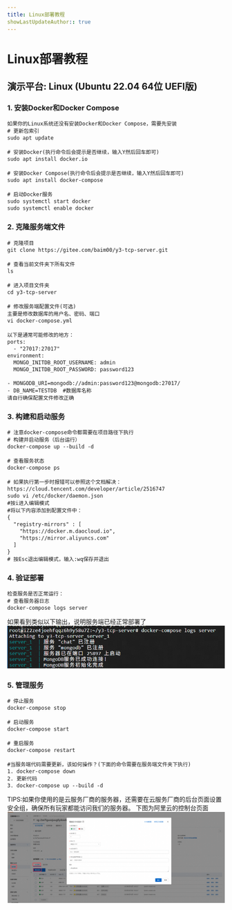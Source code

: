 ```yaml
---
title: Linux部署教程
showLastUpdateAuthor:: true
---
```

# Linux部署教程
## 演示平台: Linux (Ubuntu 22.04 64位 UEFI版)
### 1. 安装Docker和Docker Compose
```
如果你的Linux系统还没有安装Docker和Docker Compose，需要先安装
# 更新包索引
sudo apt update

# 安装Docker(执行命令后会提示是否继续，输入Y然后回车即可)
sudo apt install docker.io

# 安装Docker Compose(执行命令后会提示是否继续，输入Y然后回车即可)
sudo apt install docker-compose

# 启动Docker服务
sudo systemctl start docker
sudo systemctl enable docker
```


### 2. **克隆服务端文件**
```
# 克隆项目
git clone https://gitee.com/baim00/y3-tcp-server.git

# 查看当前文件夹下所有文件
ls

# 进入项目文件夹
cd y3-tcp-server

# 修改服务端配置文件(可选)
主要是修改数据库的用户名、密码、端口
vi docker-compose.yml

以下是通常可能修改的地方：
ports:
  - "27017:27017"
environment:
  MONGO_INITDB_ROOT_USERNAME: admin
  MONGO_INITDB_ROOT_PASSWORD: password123

- MONGODB_URI=mongodb://admin:password123@mongodb:27017/
- DB_NAME=TESTDB  #数据库名称
请自行确保配置文件修改正确
```


### 3. **构建和启动服务**
```
# 注意docker-compose命令都需要在项目路径下执行
# 构建并启动服务（后台运行）
docker-compose up --build -d

# 查看服务状态
docker-compose ps

# 如果执行第一步时报错可以参照这个文档解决：https://cloud.tencent.com/developer/article/2516747
sudo vi /etc/docker/daemon.json
#按i进入编辑模式
#将以下内容添加到配置文件中：
{
  "registry-mirrors" : [
    "https://docker.m.daocloud.io",
    "https://mirror.aliyuncs.com"
  ]
}
# 按Esc退出编辑模式，输入:wq保存并退出 
```


### 4. **验证部署**
```
检查服务是否正常运行：
# 查看服务器日志
docker-compose logs server
```
如果看到类似以下输出，说明服务端已经正常部署了
![img](../img/成功部署输出.png)


### 5. **管理服务**
```
# 停止服务
docker-compose stop

# 启动服务
docker-compose start

# 重启服务
docker-compose restart

#当服务端代码需要更新，该如何操作？(下面的命令需要在服务端文件夹下执行)
1. docker-compose down
2. 更新代码
3. docker-compose up --build -d
```
TIPS:如果你使用的是云服务厂商的服务器，还需要在云服务厂商的后台页面设置安全组，确保所有玩家都能访问我们的服务器。
下图为阿里云的控制台页面
![img](../img/阿里云安全组页面.png)

